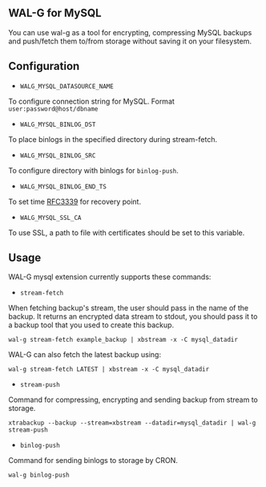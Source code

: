 ## WAL-G for MySQL

You can use wal-g as a tool for encrypting, compressing MySQL backups and push/fetch them to/from storage without saving it on your filesystem.

Configuration
-------------

* `WALG_MYSQL_DATASOURCE_NAME`

To configure connection string for MySQL. Format ```user:password@host/dbname```

* `WALG_MYSQL_BINLOG_DST`

To place binlogs in the specified directory during stream-fetch.

* `WALG_MYSQL_BINLOG_SRC`

To configure directory with binlogs for ```binlog-push```.

* `WALG_MYSQL_BINLOG_END_TS`

To set time [RFC3339](https://www.ietf.org/rfc/rfc3339.txt) for recovery point.

* `WALG_MYSQL_SSL_CA`

To use SSL, a path to file with certificates should be set to this variable.


Usage
-----

WAL-G mysql extension currently supports these commands:

* ``stream-fetch``

When fetching backup's stream, the user should pass in the name of the backup. It returns an encrypted data stream to stdout, you should pass it to a backup tool that you used to create this backup.
```
wal-g stream-fetch example_backup | xbstream -x -C mysql_datadir
```
WAL-G can also fetch the latest backup using:

```
wal-g stream-fetch LATEST | xbstream -x -C mysql_datadir
```

* ``stream-push``

Command for compressing, encrypting and sending backup from stream to storage.

```
xtrabackup --backup --stream=xbstream --datadir=mysql_datadir | wal-g stream-push
```

* ``binlog-push``

Command for sending binlogs to storage by CRON.

```
wal-g binlog-push
```

